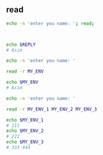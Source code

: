 ## read
```bash
echo -n 'enter you name: '; read;



echo $REPLY
# Asim
```


```bash
echo -n 'enter you name: '

read -r MY_ENV

echo $MY_ENV
# Asim
```


```bash
echo -n 'enter you name: '

read -r MY_ENV_1 MY_ENV_2 MY_ENV_3

echo $MY_ENV_1
# 111
echo $MY_ENV_2
# 222
echo $MY_ENV_3
# 333 444
```
